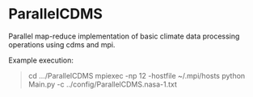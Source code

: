 ParallelCDMS
============

Parallel map-reduce implementation of basic climate data processing operations using cdms and mpi.

Example execution:

> cd .../ParallelCDMS
> mpiexec -np 12 -hostfile ~/.mpi/hosts python Main.py -c ../config/ParallelCDMS.nasa-1.txt



